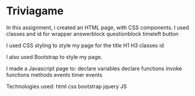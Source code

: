 # Triviagame
In this assignment, i created an HTML page, with CSS components. I used classes and id for 
wrapper
answerblock
questionblock
timeleft
button

I used CSS styling to style my page for the
title
H1
H3
classes
id

I also used Bootstrap to style my page.

I made a Javascript page to: 
declare variables
declare functions
invoke functions
methods
events
timer events

Technologies used:
html
css
bootstrap
jquery
JS



